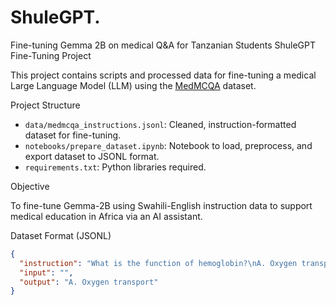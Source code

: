 # ShuleGPT.
Fine-tuning Gemma 2B on medical Q&amp;A for Tanzanian Students
ShuleGPT Fine-Tuning Project

This project contains scripts and processed data for fine-tuning a medical Large Language Model (LLM) using the [MedMCQA](https://huggingface.co/datasets/openlifescienceai/medmcqa) dataset.

Project Structure

- `data/medmcqa_instructions.jsonl`: Cleaned, instruction-formatted dataset for fine-tuning.
- `notebooks/prepare_dataset.ipynb`: Notebook to load, preprocess, and export dataset to JSONL format.
- `requirements.txt`: Python libraries required.

Objective

To fine-tune Gemma-2B using Swahili-English instruction data to support medical education in Africa via an AI assistant.

Dataset Format (JSONL)

```json
{
  "instruction": "What is the function of hemoglobin?\nA. Oxygen transport\nB. Digestion\nC. Vision\nD. Reflexes",
  "input": "",
  "output": "A. Oxygen transport"
}

